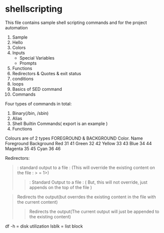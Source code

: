 # shellscripting
This file contains sample shell scripting commands and for the project automation
1. Sample
2. Hello
3. Colors
4. Inputs
    - Special Variables
    - Prompts
5. Functions
6. Redirectors & Quotes & exit status
7. conditions
8. loops
9. Basics of SED command
10. Commands

Four types of commands in total:
1. Binary(/bin, /sbin)
2. Alias
3. Shell Builtin Commands( export is an example )
4. Functions

Colours are of 2 types FOREGROUND & BACKGROUND Color.
Name        Foreground      Background
Red             31              41
Green           32              42
Yellow          33              43
Blue            34              44
Magenta         35              45
Cyan            36              46

Redirectors:
> : standard output to a file : (This will override the existing content on the file : > = 1>)
>> : Standard Output to a file : ( But, this will not override, just appends on the top of the file )

> Redirects the output(but overrdes the existing content in the file with the current content)
>> Redirects the output(The current output will just be appended to the existing content)

df -h = disk utilization
lsblk = list block